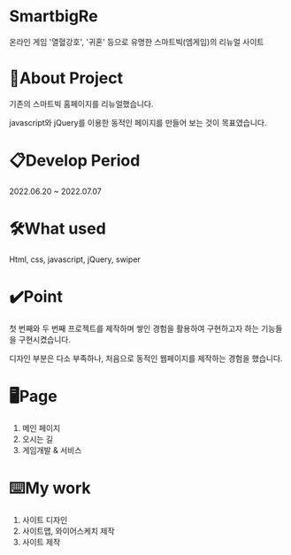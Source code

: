 # SmartbigRe
온라인 게임 '열혈강호', '귀혼' 등으로 유명한 스마트빅(엠게임)의 리뉴얼 사이트

# 🔎About Project
기존의 스마트빅 홈페이지를 리뉴얼했습니다.

javascript와 jQuery를 이용한 동적인 페이지를 만들어 보는 것이 목표였습니다.

# 📋Develop Period
2022.06.20 ~ 2022.07.07

# 🛠️What used
Html, css, javascript, jQuery, swiper

# ✔️Point
첫 번째와 두 번째 프로젝트를 제작하며 쌓인 경험을 활용하여 구현하고자 하는 기능들을 구현시켰습니다.

디자인 부분은 다소 부족하나, 처음으로 동적인 웹페이지를 제작하는 경험을 했습니다.

# 🖥️Page
1. 메인 페이지
2. 오시는 길
3. 게임개발 & 서비스

# ⌨️My work
1. 사이트 디자인
2. 사이트맵, 와이어스케치 제작
3. 사이트 제작

